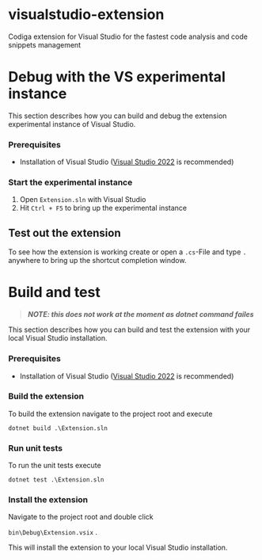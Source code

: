 # visualstudio-extension
Codiga extension for Visual Studio for the fastest code analysis and code snippets management

# Debug with the VS experimental instance 
This section describes how you can build and debug the extension experimental instance of Visual Studio.

### Prerequisites
* Installation of Visual Studio ([Visual Studio 2022](https://visualstudio.microsoft.com/vs/) is recommended)

### Start the experimental instance
1. Open `Extension.sln` with Visual Studio
2. Hit `Ctrl + F5` to bring up the experimental instance

## Test out the extension
To see how the extension is working create or open a `.cs`-File and type `.` anywhere to bring up the shortcut completion window.

# Build and test
> **_NOTE: this does not work at the moment as dotnet command failes_**

This section describes how you can build and test the extension with your local Visual Studio installation.
### Prerequisites
* Installation of Visual Studio ([Visual Studio 2022](https://visualstudio.microsoft.com/vs/) is recommended)
### Build the extension
To build the extension navigate to the project root and execute

`dotnet build .\Extension.sln`
### Run unit tests
To run the unit tests execute

`dotnet test .\Extension.sln`
### Install the extension
Navigate to the project root and double click

`bin\Debug\Extension.vsix` .

This will install the extension to your local Visual Studio installation.

  

  